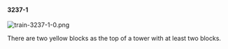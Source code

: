 #### 3237-1
![train-3237-1-0.png](https://github.com/lil-lab/nlvr/raw/master/nlvr/train/images/53/train-3237-1-0.png "train-3237-1-0.png")

There are two yellow blocks as the top of a tower with at least two blocks.